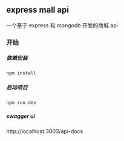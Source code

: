 ## express mall api

一个基于 express 和 mongodb 开发的商城 api

### 开始

##### 依赖安装

```bash
npm install
```

##### 启动项目

```bash
npm run dev
```

##### swagger ui

http://localhost:3003/api-docs

